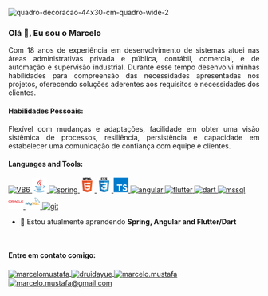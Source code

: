 ![quadro-decoracao-44x30-cm-quadro-wide-2](https://user-images.githubusercontent.com/49598324/167268033-e51e7f64-0a83-49a7-9911-2200c4b335ff.jpg)

<h3 align="left">Olá 👋, Eu sou o Marcelo</h3>

<p align="justify">
Com 18 anos de experiência em desenvolvimento de sistemas atuei nas áreas administrativas privada e pública, contábil, comercial, e de automação e supervisão industrial. Durante esse tempo desenvolvi minhas habilidades para compreensão das necessidades apresentadas nos projetos, oferecendo soluções aderentes aos requisitos e necessidades dos clientes.
</p>

<h4 align="left">Habilidades Pessoais:</h4>
<p align="justify">
Flexível com mudanças e adaptações, facilidade em obter uma visão sistêmica de processos, resiliência, persistência e capacidade em estabelecer uma comunicação de confiança com equipe e clientes.
<p>
	
<h4 align="left">Languages and Tools:</h4>
<p align="left">
  
  <!--BACK-->
  <a href="https://docs.microsoft.com/en-us/previous-versions/visualstudio/visual-basic-6/visual-basic-6.0-documentation" target="_blank" rel="noreferrer"> 
    <img src="https://codestats.net/assets/frontend/images/vb6icon_cropped_transparent-a2f16768078572a53c55252ae48b0c2d.png?vsn=d" alt="VB6" width="30" height="30"/> 
  </a>
  <a href="https://www.java.com" target="_blank" rel="noreferrer"> 
    <img src="https://raw.githubusercontent.com/devicons/devicon/master/icons/java/java-original.svg" alt="java" width="30" height="30"/> 
  </a>
   
  <!--BACK-FRAMEWORK-->
  <a href="https://spring.io/" target="_blank" rel="noreferrer"> 
    <img src="https://www.vectorlogo.zone/logos/springio/springio-icon.svg" alt="spring" width="30" height="30"/> 
  </a>

  <!--FRONT-->
  <a href="https://www.w3.org/html/" target="_blank" rel="noreferrer"> 
    <img src="https://raw.githubusercontent.com/devicons/devicon/master/icons/html5/html5-original-wordmark.svg" alt="html" width="30" height="30"/> 
  </a>
  <a href="https://www.w3schools.com/css/" target="_blank" rel="noreferrer"> 
    <img src="https://raw.githubusercontent.com/devicons/devicon/master/icons/css3/css3-original-wordmark.svg" alt="css" width="30" height="30"/> 
  </a>
  <a href="https://www.typescriptlang.org/" target="_blank" rel="noreferrer"> 
    <img src="https://raw.githubusercontent.com/devicons/devicon/master/icons/typescript/typescript-original.svg" alt="typescript" width="30" height="30"/> 
  </a>
  
  <!--FRONT-FRAMEWORK-->
  <a href="https://angular.io" target="_blank" rel="noreferrer">
     <img src="https://angular.io/assets/images/logos/angular/angular.svg" alt="angular" width="30" height="30"/>
  </a>  
  
  <!--MOBILE-->
   <a href="https://flutter.dev" target="_blank" rel="noreferrer">
     <img src="https://www.vectorlogo.zone/logos/flutterio/flutterio-icon.svg" alt="flutter" width="30" height="30"/>
  </a>
  <a href="https://dart.dev" target="_blank" rel="noreferrer">
    <img src="https://www.vectorlogo.zone/logos/dartlang/dartlang-icon.svg" alt="dart" width="30" height="30"/>
  </a>
 
  <!--DATABASE-->
  <a href="https://www.microsoft.com/en-us/sql-server" target="_blank" rel="noreferrer">
    <img src="https://www.svgrepo.com/show/303229/microsoft-sql-server-logo.svg" alt="mssql" width="30" height="30"/>
  </a>
  <a href="https://www.oracle.com/" target="_blank" rel="noreferrer">
    <img src="https://raw.githubusercontent.com/devicons/devicon/master/icons/oracle/oracle-original.svg" alt="oracle" width="30" height="30"/>
  </a>
  <a href="https://www.mysql.com/" target="_blank" rel="noreferrer">
    <img src="https://raw.githubusercontent.com/devicons/devicon/master/icons/mysql/mysql-original-wordmark.svg" alt="mysql" width="30" height="30"/>
  </a>
  
  <!--DEVOPS-->
  <a href="https://git-scm.com/" target="_blank" rel="noreferrer">
    <img src="https://www.vectorlogo.zone/logos/git-scm/git-scm-icon.svg" alt="git" width="30" height="30"/>
  </a>

</p>

- 🌱 Estou atualmente aprendendo **Spring, Angular and Flutter/Dart**

<br>
<h4 align="left">Entre em contato comigo:</h4>
<p align="left">
  <a href="https://linkedin.com/in/marcelomustafa" target="blank">
    <img align="center" src="https://raw.githubusercontent.com/rahuldkjain/github-profile-readme-generator/master/src/images/icons/Social/linked-in-alt.svg" alt="marcelomustafa" height="20 width="30"/>
  </a>
  <a href="https://instagram.com/druidayue" target="blank">
    <img align="center" src="https://raw.githubusercontent.com/rahuldkjain/github-profile-readme-generator/master/src/images/icons/Social/instagram.svg" alt="druidayue" height="20" width="30"/>
  </a>	
  <a href="https://join.skype.com/invite/AEWokncQPDcC" target="blank">
   <img align="center" src="https://raw.githubusercontent.com/rahuldkjain/github-profile-readme-generator/master/src/images/icons/Social/skype.svg" alt="marcelo.mustafa" height="20 width="30"/>
  </a>	
  <a href="mailto:marcelo.mustafa@gmail.com" target="blank">
   <img align="center" src="https://w7.pngwing.com/pngs/970/517/png-transparent-gmail-logo-illustration-gmail-computer-icons-email-logo-gmail-angle-text-rectangle-thumbnail.png" alt="marcelo.mustafa@gmail.com" height="20 width="30"/>
  </a>	
</p>

<!--
### Hi there 👋

**marcelomustafa/marcelomustafa** is a ✨ _special_ ✨ repository because its `README.md` (this file) appears on your GitHub profile.
Here are some ideas to get you started:
- 🔭 I’m currently working on ...
- 🌱 I’m currently learning ...
- 👯 I’m looking to collaborate on ...
- 🤔 I’m looking for help with ...
- 💬 Ask me about ...
- 📫 How to reach me: ...
- 😄 Pronouns: ...
- ⚡ Fun fact: ...
-->
